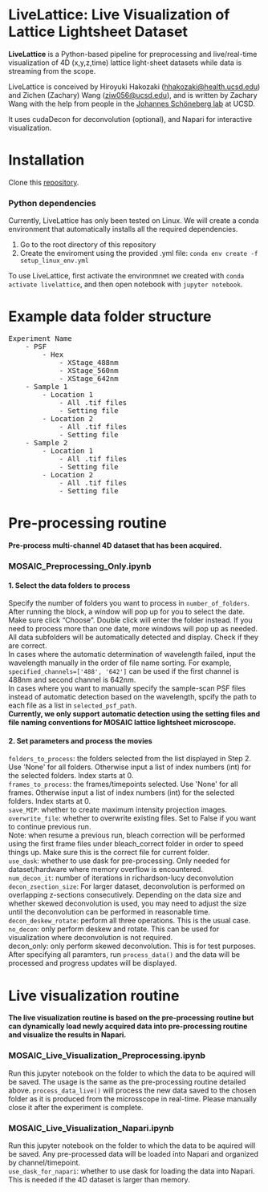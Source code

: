 # LiveLattice: Live Visualization of Lattice Lightsheet Dataset
**LiveLattice** is a Python-based pipeline for preprocessing and live/real-time visualization of 4D (x,y,z,time) lattice light-sheet datasets while data is streaming from the scope.

LiveLattice is conceived by Hiroyuki Hakozaki (hhakozaki@health.ucsd.edu) and Zichen (Zachary) Wang (ziw056@ucsd.edu), and is written by Zachary Wang with the help from people in the [Johannes Schöneberg lab](https://www.schoeneberglab.org/) at UCSD.

It uses cudaDecon for deconvolution (optional), and Napari for interactive visualization.  

# Installation
Clone this [repository](https://github.com/pylattice/livelattice).

### Python dependencies
Currently, LiveLattice has only been tested on Linux.
We will create a conda environment that automatically installs all the required dependencies.  
1. Go to the root directory of this repository  
2. Create the enviroment using the provided .yml file: `conda env create -f setup_linux_env.yml`  

To use LiveLattice, first activate the environmnet we created with `conda activate livelattice`, and then open notebook with `jupyter notebook`.

# Example data folder structure
<pre>
Experiment Name
    - PSF
        - Hex
            - XStage_488nm
            - XStage_560nm
            - XStage_642nm
    - Sample 1
        - Location 1
            - All .tif files
            - Setting file
        - Location 2
            - All .tif files
            - Setting file
    - Sample 2
        - Location 1
            - All .tif files
            - Setting file
        - Location 2
            - All .tif files
            - Setting file
</pre>

# Pre-processing routine
**Pre-process multi-channel 4D dataset that has been acquired.**

### MOSAIC_Preprocessing_Only.ipynb

#### 1. Select the data folders to process
Specify the number of folders you want to process in `number_of_folders`.  
After running the block, a window will pop up for you to select the date. Make sure click “Choose”. Double click will enter the folder instead.
If you need to process more than one date, more windows will pop up as needed. All data subfolders will be automatically detected and display. Check if they are correct.  
In cases where the automatic determination of wavelength failed, input the wavelength manually in the order of file name sorting. For example, `specified_channels=['488', '642']` can be used if the first channel is 488nm and second channel is 642nm.  
In cases where you want to manually specify the sample-scan PSF files instead of automatic detection based on the wavelength, spcify the path to each file as a list in `selected_psf_path`.  
**Currently, we only support automatic detection using the setting files and file naming conventions for MOSAIC lattice lightsheet microscope.**  

#### 2. Set parameters and process the movies
`folders_to_process`: the folders selected from the list displayed in Step 2. Use 'None' for all folders. Otherwise input a list of index numbers (int) for the selected folders. Index starts at 0.  
`frames_to_process`: the frames/timepoints selected. Use 'None' for all frames. Otherwise input a list of index numbers (int) for the selected folders. Index starts at 0.  
`save_MIP`: whether to create maximum intensity projection images.  
`overwrite_file`: whether to overwrite existing files. Set to False if you want to continue previous run.   
Note: when resume a previous run, bleach correction will be performed using the first frame files under bleach_correct folder in order to speed things up. Make sure this is the correct file for current folder.  
`use_dask`: whether to use dask for pre-processing. Only needed for dataset/hardware where memory overflow is encountered.  
`num_decon_it`: number of iterations in richardson-lucy deconvolution  
`decon_zsection_size`: For larger dataset, deconvolution is performed on overlapping z-sections consecutively. Depending on the data size and whether skewed deconvolution is used, you may need to adjust the size until the deconvolution can be performed in reasonable time.  
`decon_deskew_rotate`: perform all three operations. This is the usual case.  
`no_decon`: only perform deskew and rotate. This can be used for visualization where deconvolution is not required.  
decon_only: only perform skewed deconvolution. This is for test purposes.  
After specifying all paramters, run `process_data()` and the data will be processed and progress updates will be displayed.  

# Live visualization routine
**The live visualization routine is based on the pre-processing routine but can dynamically load newly acquired data into pre-processing routine and visualize the results in Napari.**

### MOSAIC_Live_Visualization_Preprocessing.ipynb
Run this jupyter notebook on the folder to which the data to be aquired will be saved. The usage is the same as the pre-processing routine detailed above. `process_data_live()` will process the new data saved to the chosen folder as it is produced from the microsscope in real-time. Please manually close it after the experiment is complete.

### MOSAIC_Live_Visualization_Napari.ipynb
Run this jupyter notebook on the folder to which the data to be aquired will be saved. Any pre-processed data will be loaded into Napari and organized by channel/timepoint.  
`use_dask_for_napari`: whether to use dask for loading the data into Napari. This is needed if the 4D dataset is larger than memory.

